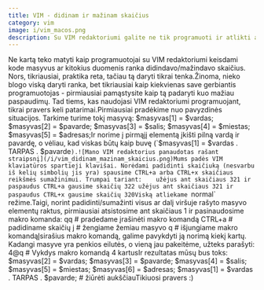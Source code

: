 ```yaml
---
title: VIM - didinam ir mažinam skaičius
category: vim
image: i/vim_macos.png
description: Su VIM redaktoriumi galite ne tik programuoti ir atlikti aritmetikos veiksmus, tačiau ir skaičių manipuliacijas be jokių papildomų įskiepių ar komandų kombinacijų. Paprasta, patogu ir labai naudinga kai dirbama su skaičiais ar indeksais.
---
```


Ne kartą teko matyti kaip programuotojai su VIM redaktoriumi keisdami kode masyvus ar kitokius duomenis ranka didindavo/mažindavo skaičius. Nors, tikriausiai, praktika reta, tačiau tą daryti tikrai tenka.Žinoma, nieko blogo viską daryti ranka, bet tikriausiai kaip kiekvienas save gerbiantis programuotojas - pirmiausiai pamąstysite kaip tą padaryti kuo mažiau paspaudimų. Tad tiems, kas naudojasi VIM redaktoriumi programuojant, tikrai pravers keli patarimai.Pirmiausiai pradėkime nuo pavyzdinės situacijos. Tarkime turime tokį masyvą:    $masyvas[1] = $vardas;
    $masyvas[2] = $pavarde;
    $masyvas[3] = $salis;
    $masyvas[4] = $miestas;
    $masyvas[5] = $adresas;Ir norime į pirmąjį elementą įkišti pilną vardą ir pavardę, o vėliau, kad viskas būtų kaip buvę (`$masyvas[1] = $vardas . TARPAS . $pavarde`).![Mano VIM redaktorius panaudotas rašant straipsnį](/i/vim_didinam_mazinam_skaicius.png)Mums padės VIM klaviatūros spartieji klavišai. Norėdami padidinti skaičiuką (nesvarbu iš kelių simbolių jis yra) spausime CTRL+a arba CTRL+x skaičiaus reikšmės sumažinimui. Trumpai tariant:    užėjus ant skaičiaus 321 ir paspaudus CTRL+a gausime skaičių 322
    užėjus ant skaičiaus 321 ir paspaudus CTRL+x gausime skaičių 320Viską atliekame `normal` režime.Taigi, norint padidinti/sumažinti visus ar dalį viršuje rašyto masyvo elementų raktus, pirmiausiai atsistosime ant skaičiaus 1 ir pasinaudosime makro komanda:    qq       # pradedame įrašinėti makro komandą
    CTRL+a   # padidiname skaičių
    j        # žengiame žemiau masyvo
    q        # išjungiame makro komandąĮsirašius makro komandą, galime pavykdyti ją norimą kiekį kartų. Kadangi masyve yra penkios eilutės, o vieną jau pakeitėme, užteks parašyti:    4@q      # Vykdys makro komandą 4 kartusIr rezultatas mūsų bus toks:    $masyvas[2] = $vardas;
    $masyvas[3] = $pavarde;
    $masyvas[4] = $salis;
    $masyvas[5] = $miestas;
    $masyvas[6] = $adresas;
    $masyvas[1] = $vardas . TARPAS . $pavarde;  # žiūrėti aukščiauTikiuosi pravers :)
